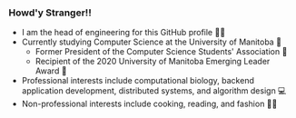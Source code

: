 ### Howd'y Stranger!!

- I am the head of engineering for this GitHub profile :man_technologist:
- Currently studying Computer Science at the University of Manitoba :school:
  - Former President of the Computer Science Students' Association :rocket:
  - Recipient of the 2020 University of Manitoba Emerging Leader Award :medal_sports:
- Professional interests include computational biology, backend application development, distributed systems, and algorithm design :computer:
- Non-professional interests include cooking, reading, and fashion :man_cook:
